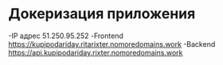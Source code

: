 # Докеризация приложения
-IP адрес 51.250.95.252
-Frontend https://kupipodariday.ritarixter.nomoredomains.work
-Backend https://api.kupipodariday.rixter.nomoredomains.work
